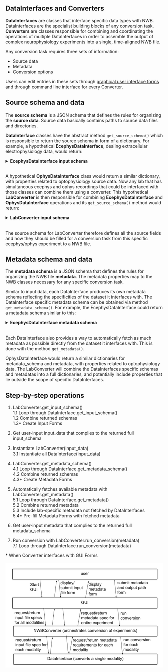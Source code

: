 ## DataInterfaces and Converters

**DataInterfaces** are classes that interface specific data types with NWB. DataInterfaces are the specialist building blocks of any conversion task. <br>
**Converters** are classes responsible for combining and coordinating the operations of multiple DataInterfaces in order to assemble the output of complex neurophysiology experiments into a single, time-aligned NWB file.

Any conversion task requires three sets of information:
- Source data
- Metadata
- Conversion options

Users can edit entries in these sets through [graphical user interface forms](https://github.com/catalystneuro/nwb-web-gui) and through command line interface for every Converter.


## Source schema and data

The **source schema** is a JSON schema that defines the rules for organizing the **source data**. Source data basically contains paths to source data files and directories.

**DataInterface** classes have the abstract method `get_source_schema()` which is responsible to return the source schema in form of a dictionary. For example, a hypothetical **EcephysDataInterface**, dealing extracellular electrophysiology data, would return:


<details>
<summary>
  <strong>EcephysDataInterface input schema</strong>
</summary>

```json
{
  "$schema": "http://json-schema.org/draft-07/schema#",
  "$id": "source.schema.json",
  "title": "Source data",
  "description": "Schema for the source data",
  "version": "0.1.0",
  "type": "object",
  "additionalProperties": false,
  "required": [
    "path_file_raw_ecephys",
    "path_dir_processed_ecephys"
  ],
  "properties": {
      "path_file_raw_ecephys": {
        "type": "string",
        "format": "file",
        "description": "path to raw ecephys data file"
      },
      "path_dir_processed_ecephys": {
        "type": "string",
        "format": "directory",
        "description": "path to directory containing processed ecephys data files"
      }
    }
  }
}
```
</details>
<br>

A hypothetical **OphysDataInterface** class would return a similar dictionary, with properties related to optophysiology source data. Now any lab that has simultaneous ecephys and ophys recordings that could be interfaced with those classes can combine them using a converter. This hypothetical **LabConverter** is then responsible for combining **EcephysDataInterface** and **OphysDataInterface** operations and its `get_source_schema()` method would return:

<details>
<summary>
  <strong>LabConverter input schema</strong>
</summary>

```json
{
  "$schema": "http://json-schema.org/draft-07/schema#",
  "$id": "source.schema.json",
  "title": "Source data",
  "description": "Schema for the source data",
  "version": "0.1.0",
  "type": "object",
  "additionalProperties": false,
  "required": [
    "path_file_raw_ecephys",
    "path_dir_processed_ecephys",
    "path_file_raw_ophys",
    "path_dir_processed_ophys"
  ],
  "properties": {
      "path_file_raw_ecephys": {
        "type": "string",
        "format": "file",
        "description": "path to raw ecephys data file"
      },
      "path_dir_processed_ecephys": {
        "type": "string",
        "format": "directory",
        "description": "path to directory containing processed ecephys data files"
      },
      "path_file_raw_ophys": {
        "type": "string",
        "format": "file",
        "description": "path to raw ophys data file"
      },
      "path_dir_processed_ophys": {
        "type": "string",
        "format": "file",
        "description": "path to file containing processed ophys data files"
      }
    }
  }
}
```

</details>
<br>

The source schema for LabConverter therefore defines all the source fields and how they should be filled for a conversion task from this specific ecephys/ophys experiment to a NWB file.


## Metadata schema and data

The **metadata schema** is a JSON schema that defines the rules for organizing the NWB file **metadata**. The metadata properties map to the NWB classes necessary for any specific conversion task.

Similar to input data, each DataInterface produces its own metadata schema reflecting the specificities of the dataset it interfaces with. The DataInterface specific metadata schema can be obtained via method `get_metadata_schema()`. For example, the EcephysDataInterface could return a metadata schema similar to this:

<details>
<summary>
  <strong>EcephysDataInterface metadata schema</strong>
</summary>

```json
{
  "$schema": "http://json-schema.org/draft-07/schema#",
  "$id": "metafile.schema.json",
  "title": "Metadata",
  "description": "Schema for the metadata",
  "version": "0.1.0",
  "type": "object",
  "required": ["NWBFile"],
  "additionalProperties": false,
  "properties": {
    "NWBFile": {
      "type": "object",
      "additionalProperties": false,
      "tag": "pynwb.file.NWBFile",
      "required": ["session_description", "identifier", "session_start_time"],
      "properties": {
        "session_description": {
          "type": "string",
          "format": "long",
          "description": "a description of the session where this data was generated"
        },
        "identifier": {
          "type": "string",
          "description": "a unique text identifier for the file"
        },
        "session_start_time": {
          "type": "string",
          "description": "the start date and time of the recording session",
          "format": "date-time"
        }
      }
    },
    "Ecephys": {
      "type": "object",
      "title": "Ecephys",
      "required": [],
      "properties": {
        "Device": {"$ref": "#/definitions/Device"},
        "ElectricalSeries_raw": {"$ref": "#/definitions/ElectricalSeries"},
        "ElectricalSeries_processed": {"$ref": "#/definitions/ElectricalSeries"},
        "ElectrodeGroup": {"$ref": "#/definitions/ElectrodeGroup"}
      }
    }
  }
}
```

</details>
<br>

Each DataInterface also provides a way to automatically fetch as much metadata as possible directly from the dataset it interfaces with. This is done with the method `get_metadata()`.

OphysDataInterface would return a similar dictionaries for metadata_schema and metadata, with properties related to optophysiology data. The LabConverter will combine the DataInterfaces specific schemas and metadatas into a full dictionaries, and potentially include properties that lie outside the scope of specific DataInterfaces.


## Step-by-step operations

1. LabConverter.get_input_schema()  
    1.1 Loop through DataInterface.get_input_schema()  
    1.2 Combine returned schemas  
    1.3* Create Input Forms  

2. Get user-input input_data that complies to the returned full input_schema

3. Instantiate LabConverter(input_data)  
    3.1 Instantiate all DataInterface(input_data)

4. LabConverter.get_metadata_schema()  
    4.1 Loop through DataInterface.get_metadata_schema()  
    4.2 Combine returned schemas  
    4.3* Create Metadata Forms  

5. Automatically fetches available metadata with LabConverter.get_metadata()  
    5.1 Loop through DataInterface.get_metadata()  
    5.2 Combine returned metadata  
    5.3 Include lab-specific metadata not fetched by DataInterfaces  
    5.4* Pre-fill Metadata Forms with fetched metadata  

6. Get user-input metadata that complies to the returned full metadata_schema  

7. Run conversion with LabConverter.run_conversion(metadata)  
    7.1 Loop through DataInterface.run_conversion(metadata)  

\* When Converter interfaces with GUI Forms

![](converter-gui-operations.png)
